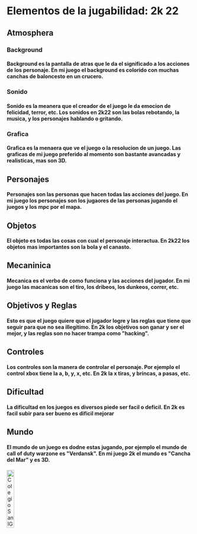 # Elementos de la jugabilidad: 2k 22

## Atmosphera

### Background
#### Background es la pantalla de atras que le da el significado a los acciones de los personaje. En mi juego el background es colorido con muchas canchas de baloncesto en un crucero.

### Sonido
#### Sonido es la meanera que el creador de el juego le da emocion de felicidad, terror, etc. Los sonidos en 2k22 son las bolas rebotando, la musica, y los personajes hablando o gritando.

### Grafica
#### Grafica es la menaera que ve el juego o la resolucion de un juego. Las graficas de mi juego preferido al momento son bastante avancadas y realisticas, mas son 3D.

## Personajes
#### Personajes son las personas que hacen todas las acciones del juego. En mi juego los personajes son los jugaores de las personas jugando el juegos y los mpc por el mapa.

## Objetos
#### El objeto es todas las cosas con cual el personaje interactua. En 2k22 los objetos mas importantes son la bola y el canasto.

## Mecaninica
#### Mecanica es el verbo de como funciona y las acciones del jugador. En mi juego las macanicas son el tiro, los dribeos, los dunkeos, correr, etc.

## Objetivos y Reglas
#### Esto es que el juego quiere que el jugador logre y las reglas que tiene que seguir para que no sea illegitimo. En 2k los objetivos son ganar y ser el mejor, y las reglas son no hacer trampa como "hacking".

## Controles
#### Los controles son la manera de controlar el personaje. Por ejemplo el control xbox tiene la a, b, y, x, etc. En 2k la x tiras, y brincas, a pasas, etc.

## Dificultad
#### La dificultad en los juegos es diversos piede ser facil o deficil. En 2k es facil subir para ser bueno es dificil mejorar

## Mundo
#### El mundo de un juego es dodne estas jugando, por ejemplo el mundo de call of duty warzone es "Verdansk". En mi juego 2k el mundo es "Cancha del Mar" y es 3D.

<img src= "https://www.revu.com.ph/wp-content/uploads/2021/07/NBA-2K22-Luka-Doncic-cover-via-Revu-Philippines-1024x536.jpg" title= "Colegio San IGnacio" width= "20%" height= "20%" />
